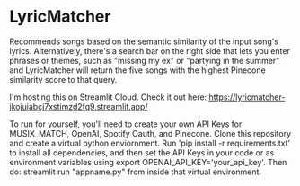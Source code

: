 # LyricMatcher
Recommends songs based on the semantic similarity of the input song's lyrics. Alternatively, there's a search bar on the right side that lets you enter phrases or themes, such as "missing my ex" or "partying in the summer" and LyricMatcher will return the five songs with the highest Pinecone similarity score to that query.

I'm hosting this on Streamlit Cloud. Check it out here: https://lyricmatcher-jkojuiabcj7xstimzd2fq9.streamlit.app/

To run for yourself, you'll need to create your own API Keys for MUSIX_MATCH, OpenAI, Spotify Oauth, and Pinecone. Clone this repository and create a virtual python enviornment. Run 'pip install -r requirements.txt' to install all dependencies, and then set the API Keys in your code or as environment variables using export OPENAI_API_KEY='your_api_key'. Then do: streamlit run "appname.py" from inside that virtual environment.
